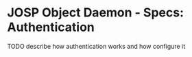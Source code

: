# JOSP Object Daemon - Specs: Authentication

TODO describe how authentication works and how configure it
